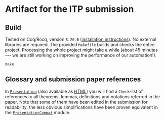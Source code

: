 # Artifact for the ITP submission

## Build

Tested on Coq/Rocq, version `8.20.0` ([installation
instructions](https://rocq-prover.org/releases/8.20.0)). No external libraries
are required. The provided `Makefile` builds and checks the entire project.
Processing the whole project might take a while (about 45 minutes --- we are
still working on improving the performance of our automation!).

```
make
```

## Glossary and submission paper references

In [`Presentation`](theories/Presentation.v) (also available as
[HTML](html/Presentation.html)) you will find a `Check`-list of references to all
theorems, lemmas, definitions and notations referred in the paper. Note that
some of them have been edited in the submission for readability; the less
obvious simplifications have been proven equivalent in the
[`PresentationCompat`](theories/PresentationCompat.v) module.


